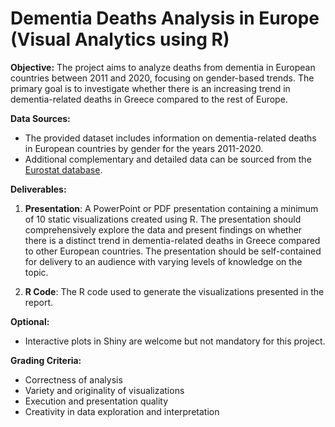 # Dementia Deaths Analysis in Europe (Visual Analytics using R)

**Objective:**
The project aims to analyze deaths from dementia in European countries between 2011 and 2020, focusing on gender-based trends. The primary goal is to investigate whether there is an increasing trend in dementia-related deaths in Greece compared to the rest of Europe.

**Data Sources:**
- The provided dataset includes information on dementia-related deaths in European countries by gender for the years 2011-2020.
- Additional complementary and detailed data can be sourced from the [Eurostat database](https://ec.europa.eu/eurostat/databrowser/view/HLTH_CD_ARO__custom_5936571/default/table?lang=en).

**Deliverables:**
1. **Presentation**: A PowerPoint or PDF presentation containing a minimum of 10 static visualizations created using R. The presentation should comprehensively explore the data and present findings on whether there is a distinct trend in dementia-related deaths in Greece compared to other European countries. The presentation should be self-contained for delivery to an audience with varying levels of knowledge on the topic.

2. **R Code**: The R code used to generate the visualizations presented in the report.

**Optional:**
- Interactive plots in Shiny are welcome but not mandatory for this project.

**Grading Criteria:**
- Correctness of analysis
- Variety and originality of visualizations
- Execution and presentation quality
- Creativity in data exploration and interpretation
